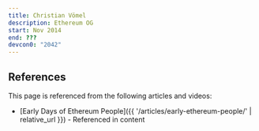 ```yaml
---
title: Christian Vömel
description: Ethereum OG
start: Nov 2014
end: ???
devcon0: "2042"
---
```


## References

This page is referenced from the following articles and videos:

- [Early Days of Ethereum People]({{ '/articles/early-ethereum-people/' | relative_url }}) - Referenced in content
